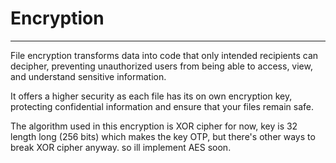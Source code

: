 # Encryption
------------

File encryption transforms data into code that only intended recipients can decipher, preventing unauthorized users from being able to access, view, and understand sensitive information.

It offers a higher security as each file has its on own encryption key, protecting confidential information and ensure that your files remain safe.

The algorithm used in this encryption is XOR cipher for now, key is 32 length long (256 bits) which makes the key OTP, but there's other ways to break XOR cipher anyway. so ill implement AES soon.

